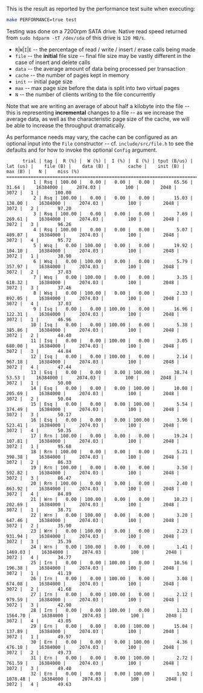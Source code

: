 This is the result as reported by the performance test suite when executing:

```bash
make PERFORMANCE=true test
```

Testing was done on a 7200rpm SATA drive. Native read speed returned from `sudo hdparm -tT /dev/sda` of this drive is `120 MB/s`.

* `R`|`W`|`I`|`E` -- the percentage of read / write / insert / erase calls being made
* `file` -- the **initial** file size -- final file size may be vastly different in the case of insert and delete calls
* `data` -- the average amount of data being processed per transaction
* `cache` -- the number of pages kept in memory
* `init` -- initial page size
* `max` -- max page size before the data is split into two virtual pages
* `N` -- the number of clients writing to the file concurrently

Note that we are writing an average of about half a kilobyte into the file -- this is representing **incremental** changes to a file -- as we increase the average data, 
as well as the characteristic page size of the cache, we will be able to increase the throughput dramatically.

As performance needs may vary, the cache can be configured as an optional input into the `File` constructor -- cf. `include/src/file.h` to see the defaults and for how 
to invoke the optional `Config` argument.

```
      trial | tag |  R (%) |  W (%) |  I (%) |  E (%) | tput (B/us) |    lat (us) |    file (B) |    data (B) |       cache |    init (B) |     max (B) |   N |    miss (%)
============================================================================================================================================================================
          1 | Rsq | 100.00 |   0.00 |   0.00 |   0.00 |       65.56 |       31.64 |    16384000 |     2074.03 |         100 |        2048 |        3072 |   1 |      100.00
          2 | Rsq | 100.00 |   0.00 |   0.00 |   0.00 |       15.03 |      138.00 |    16384000 |     2074.03 |         100 |        2048 |        3072 |   2 |       97.20
          3 | Rsq | 100.00 |   0.00 |   0.00 |   0.00 |        7.69 |      269.61 |    16384000 |     2074.03 |         100 |        2048 |        3072 |   3 |       96.26
          4 | Rsq | 100.00 |   0.00 |   0.00 |   0.00 |        5.07 |      409.07 |    16384000 |     2074.03 |         100 |        2048 |        3072 |   4 |       95.72
          5 | Wsq |   0.00 | 100.00 |   0.00 |   0.00 |       19.92 |      104.10 |    16384000 |     2074.03 |         100 |        2048 |        3072 |   1 |       38.90
          6 | Wsq |   0.00 | 100.00 |   0.00 |   0.00 |        5.79 |      357.97 |    16384000 |     2074.03 |         100 |        2048 |        3072 |   2 |       37.83
          7 | Wsq |   0.00 | 100.00 |   0.00 |   0.00 |        3.35 |      618.32 |    16384000 |     2074.03 |         100 |        2048 |        3072 |   3 |       37.46
          8 | Wsq |   0.00 | 100.00 |   0.00 |   0.00 |        2.33 |      892.05 |    16384000 |     2074.03 |         100 |        2048 |        3072 |   4 |       37.03
          9 | Isq |   0.00 |   0.00 | 100.00 |   0.00 |       16.96 |      122.31 |    16384000 |     2074.03 |         100 |        2048 |        3072 |   1 |       46.96
         10 | Isq |   0.00 |   0.00 | 100.00 |   0.00 |        5.38 |      385.86 |    16384000 |     2074.03 |         100 |        2048 |        3072 |   2 |       44.40
         11 | Isq |   0.00 |   0.00 | 100.00 |   0.00 |        3.05 |      680.00 |    16384000 |     2074.03 |         100 |        2048 |        3072 |   3 |       44.84
         12 | Isq |   0.00 |   0.00 | 100.00 |   0.00 |        2.14 |      967.18 |    16384000 |     2074.03 |         100 |        2048 |        3072 |   4 |       47.44
         13 | Esq |   0.00 |   0.00 |   0.00 | 100.00 |       38.74 |       53.53 |    16384000 |     2074.03 |         100 |        2048 |        3072 |   1 |       50.00
         14 | Esq |   0.00 |   0.00 |   0.00 | 100.00 |       10.08 |      205.69 |    16384000 |     2074.03 |         100 |        2048 |        3072 |   2 |       50.04
         15 | Esq |   0.00 |   0.00 |   0.00 | 100.00 |        5.54 |      374.49 |    16384000 |     2074.03 |         100 |        2048 |        3072 |   3 |       50.17
         16 | Esq |   0.00 |   0.00 |   0.00 | 100.00 |        3.96 |      523.41 |    16384000 |     2074.03 |         100 |        2048 |        3072 |   4 |       50.35
         17 | Rrn | 100.00 |   0.00 |   0.00 |   0.00 |       19.24 |      107.81 |    16384000 |     2074.03 |         100 |        2048 |        3072 |   1 |       95.68
         18 | Rrn | 100.00 |   0.00 |   0.00 |   0.00 |        5.21 |      398.38 |    16384000 |     2074.03 |         100 |        2048 |        3072 |   2 |       86.33
         19 | Rrn | 100.00 |   0.00 |   0.00 |   0.00 |        3.50 |      592.82 |    16384000 |     2074.03 |         100 |        2048 |        3072 |   3 |       86.47
         20 | Rrn | 100.00 |   0.00 |   0.00 |   0.00 |        2.40 |      863.92 |    16384000 |     2074.03 |         100 |        2048 |        3072 |   4 |       84.89
         21 | Wrn |   0.00 | 100.00 |   0.00 |   0.00 |       10.23 |      202.69 |    16384000 |     2074.03 |         100 |        2048 |        3072 |   1 |       38.71
         22 | Wrn |   0.00 | 100.00 |   0.00 |   0.00 |        3.20 |      647.46 |    16384000 |     2074.03 |         100 |        2048 |        3072 |   2 |       35.90
         23 | Wrn |   0.00 | 100.00 |   0.00 |   0.00 |        2.23 |      931.94 |    16384000 |     2074.03 |         100 |        2048 |        3072 |   3 |       35.39
         24 | Wrn |   0.00 | 100.00 |   0.00 |   0.00 |        1.41 |     1469.03 |    16384000 |     2074.03 |         100 |        2048 |        3072 |   4 |       34.77
         25 | Irn |   0.00 |   0.00 | 100.00 |   0.00 |       10.56 |      196.38 |    16384000 |     2074.03 |         100 |        2048 |        3072 |   1 |       41.19
         26 | Irn |   0.00 |   0.00 | 100.00 |   0.00 |        3.08 |      674.08 |    16384000 |     2074.03 |         100 |        2048 |        3072 |   2 |       41.68
         27 | Irn |   0.00 |   0.00 | 100.00 |   0.00 |        2.12 |      979.59 |    16384000 |     2074.03 |         100 |        2048 |        3072 |   3 |       42.90
         28 | Irn |   0.00 |   0.00 | 100.00 |   0.00 |        1.33 |     1564.70 |    16384000 |     2074.03 |         100 |        2048 |        3072 |   4 |       43.05
         29 | Ern |   0.00 |   0.00 |   0.00 | 100.00 |       15.04 |      137.89 |    16384000 |     2074.03 |         100 |        2048 |        3072 |   1 |       49.97
         30 | Ern |   0.00 |   0.00 |   0.00 | 100.00 |        4.36 |      476.18 |    16384000 |     2074.03 |         100 |        2048 |        3072 |   2 |       49.73
         31 | Ern |   0.00 |   0.00 |   0.00 | 100.00 |        2.72 |      761.59 |    16384000 |     2074.03 |         100 |        2048 |        3072 |   3 |       49.40
         32 | Ern |   0.00 |   0.00 |   0.00 | 100.00 |        1.92 |     1078.48 |    16384000 |     2074.03 |         100 |        2048 |        3072 |   4 |       49.63
```
